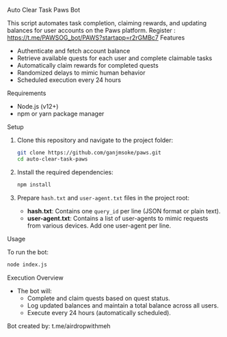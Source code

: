 
Auto Clear Task Paws Bot

This script automates task completion, claiming rewards, and updating balances for user accounts on the Paws platform.
Register : https://t.me/PAWSOG_bot/PAWS?startapp=r2rGMBc7
Features

- Authenticate and fetch account balance
- Retrieve available quests for each user and complete claimable tasks
- Automatically claim rewards for completed quests
- Randomized delays to mimic human behavior
- Scheduled execution every 24 hours

Requirements

- Node.js (v12+)
- npm or yarn package manager

Setup

1. Clone this repository and navigate to the project folder:
    ```bash
    git clone https://github.com/ganjmsoke/paws.git
    cd auto-clear-task-paws
    ```

2. Install the required dependencies:
    ```bash
    npm install
    ```

3. Prepare `hash.txt` and `user-agent.txt` files in the project root:

    - **hash.txt**: Contains one `query_id` per line (JSON format or plain text).
    - **user-agent.txt**: Contains a list of user-agents to mimic requests from various devices. Add one user-agent per line.

Usage

To run the bot:

```bash
node index.js
```

Execution Overview

- The bot will:
  - Complete and claim quests based on quest status.
  - Log updated balances and maintain a total balance across all users.
  - Execute every 24 hours (automatically scheduled).




Bot created by: t.me/airdropwithmeh
